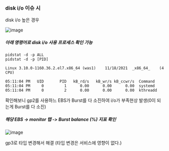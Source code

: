 ### disk i/o 이슈 시

disk i/o 높은 경우

![image](https://user-images.githubusercontent.com/38831314/142376103-d7707220-2f5c-4868-879b-0f2afd7d0598.png)

##### 아래 명령어로 disk i/o 사용 프로세스 확인 가능

```
pidstat -d -p ALL
pidstat -d -p [PID]
```

```
Linux 3.10.0-1160.36.2.el7.x86_64 (was1) 	11/18/2021 	_x86_64_	(4 CPU)

05:11:04 PM   UID       PID   kB_rd/s   kB_wr/s kB_ccwr/s  Command
05:11:04 PM     0         1      0.00      0.00      0.00  systemd
05:11:04 PM     0         2      0.00      0.00      0.00  kthreadd
```

확인해보니 gp2를 사용하느 EBS가 Burst를 다 소진하여 i/o가 부족현상 발생(0이 되는게 Burst를 다 소진)

##### 해당 EBS -> monitor 탭 -> Burst balance (%) 지표 확인

![image](https://user-images.githubusercontent.com/38831314/142376649-962ffced-2708-45aa-be8e-7323433040c0.png)

gp3로 타입 변경해서 해결 (타입 변경은 서비스에 영향이 없다.)
